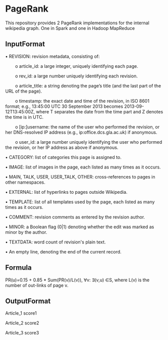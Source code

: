# PageRank

This repository provides 2 PageRank implementations for the internal wikipedia graph. One in Spark and one in Hadoop MapReduce

## InputFormat


• REVISION: revision metadata, consisting of:

&nbsp; &nbsp; &nbsp; &nbsp; o article_id: a large integer, uniquely identifying each page.  

&nbsp; &nbsp; &nbsp; &nbsp; o rev_id: a large number uniquely identifying each revision.  

&nbsp; &nbsp; &nbsp; &nbsp; o article_title: a string denoting the page’s title (and the last part of the URL of the page).

&nbsp; &nbsp; &nbsp; &nbsp; o timestamp: the exact date and time of the revision, in ISO 8601 format; e.g., 13:45:00
UTC 30 September 2013 becomes 2013-09-12T13:45:00Z, where T separates the date from the time part and Z denotes the time is in UTC.  

&nbsp; &nbsp; &nbsp; &nbsp; o [ip:]username: the name of the user who performed the revision, or her DNS-resolved IP address (e.g., ip:office.dcs.gla.ac.uk) if anonymous.  

&nbsp; &nbsp; &nbsp; &nbsp; o user_id: a large number uniquely identifying the user who performed the revision, or her IP address as above if anonymous.      

• CATEGORY: list of categories this page is assigned to.  

• IMAGE: list of images in the page, each listed as many times as it occurs.  

• MAIN, TALK, USER, USER_TALK, OTHER: cross-references to pages in other namespaces.  

• EXTERNAL: list of hyperlinks to pages outside Wikipedia.  

• TEMPLATE: list of all templates used by the page, each listed as many times as it occurs.  

• COMMENT: revision comments as entered by the revision author.  

• MINOR: a Boolean flag (0|1) denoting whether the edit was marked as minor by the author.  

• TEXTDATA: word count of revision's plain text.  

• An empty line, denoting the end of the current record.     



## Formula
PR(u)=0.15 + 0.85 * Sum(PR(v)/L(v)), ∀v: ∃(v,u) ∈S, where L(v) is the number of out-links of page v.

## OutputFormat
 Article_1 score1
 
 Article_2 score2
 
 Article_3 score3
